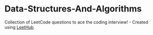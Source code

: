 # Data-Structures-And-Algorithms
Collection of LeetCode questions to ace the coding interview! - Created using [LeetHub](https://github.com/QasimWani/LeetHub)

